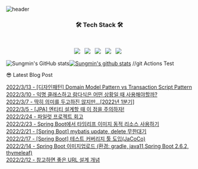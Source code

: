 

![header](https://capsule-render.vercel.app/api?type=waving&color=gradient&height=300&section=header&text=Sungmin_github😀&fontSize=70)

<h3 align="center"><b>🛠 Tech Stack 🛠</b></h3>
</br>
<p align="center">
<img src="https://img.shields.io/badge/JavaScript-F7DF1E?style=flat-square&logo=JavaScript&logoColor=white"/></a> &nbsp
<img src="https://img.shields.io/badge/Node.js-339933?style=flat-square&logo=Node.js&logoColor=white"/></a> &nbsp
<!-- <img src="https://img.shields.io/badge/Android-3DDC84?style=flat-square&logo=Android&logoColor=white"/></a> &nbsp -->
<img src="https://img.shields.io/badge/MongoDB-47A248?style=flat-square&logo=MongoDB&logoColor=white"/></a> &nbsp 
<img src="https://img.shields.io/badge/MySQL-4479A1?style=flat-square&logo=MySQL&logoColor=white"/></a> &nbsp 
<img src="https://img.shields.io/badge/Amazon AWS-232F3E?style=flat-square&logo=Amazon%20AWS&logoColor=white"/></a> &nbsp </p>


![Sungmin's GitHub stats](https://github-readme-stats.vercel.app/api?username=sungmin69355&show_icons=true&theme=radical)[![Sungmin's github stats](https://github-readme-stats.vercel.app/api/top-langs/?username=sungmin69355&show_icons=true&hide_border=true&title_color=004386&icon_color=004386&layout=compact)](https://github.com/sungmin69355)
//git Actions Test

😎 Latest Blog Post

[2022/3/13 - [디자인패턴] Domain Model Pattern vs Transaction Script Pattern](https://applepick.tistory.com/153) <br>
[2022/3/10 - 익명 클래스하고 람다식은 어떤 상황일 때 사용해야할까?](https://applepick.tistory.com/152) <br>
[2022/3/7 - 딱히 의미를 두고하진 않지만...[2022년 1분기]](https://applepick.tistory.com/151) <br>
[2022/3/5 - [JPA] 엔티티 설계할 때 이 점을 주의하자!](https://applepick.tistory.com/150) <br>
[2022/2/24 - 파일럿 프로젝트 회고](https://applepick.tistory.com/149) <br>
[2022/2/23 - Spring Boot에서 타임리프 이미지 동적 리소스 사용하기](https://applepick.tistory.com/148) <br>
[2022/2/21 - [Spring Boot] mybatis update, delete 무한대기](https://applepick.tistory.com/147) <br>
[2022/2/17 - [Spring Boot] 테스트 커버리지 툴 도입(JaCoCo)](https://applepick.tistory.com/146) <br>
[2022/2/14 - Spring Boot 이미지업로드 (환경: gradle, java11,Spring Boot 2.6.2, thymeleaf)](https://applepick.tistory.com/145) <br>
[2022/2/12 - 참고하면 좋은 URL 설계 개념](https://applepick.tistory.com/144) <br>
